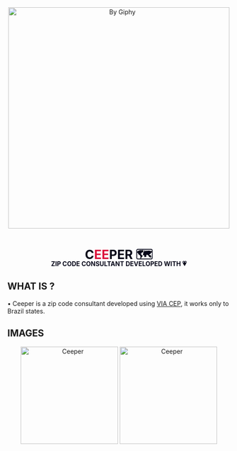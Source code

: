 <div align="center">
        <img align="center" src="https://media.giphy.com/media/yK3PyRmUj0T3W/giphy.gif" width="500px" title="By Giphy">
        <h1 style="color: #060719;">C<span style="color: crimson;">EE</span>PER 🗺️</h1>
        <p style="color: #060719; margin-top: -35px; font-weight: bold;">ZIP CODE CONSULTANT DEVELOPED WITH 💗</p>
</div>

<h2> WHAT IS ? </h2>
<p> • Ceeper is a zip code consultant developed using <a href="https://viacep.com.br/" target="__blank">VIA CEP</a>, it works only to Brazil states.</p>

<h2>IMAGES</h2>
<div align="center">
        <img src="https://i.imgur.com/vsDLy9d.png" alt="Ceeper" width="220"/>
        <img src="https://i.imgur.com/jvp7vrZg.png" alt="Ceeper" width="220"/>
</div>

